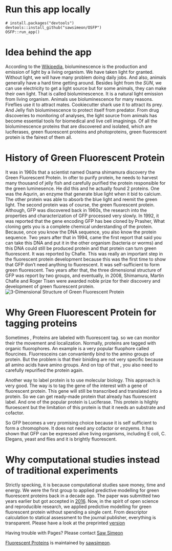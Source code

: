# Run this app locally
```
# install.packages("devtools")
devtools::install_github("sawsimeon/OSFP")
OSFP::run_app()
```
# Idea behind the app 

<p>According to the <a href="http://en.wikipedia.org/wiki/Bioluminescence">Wikipedia</a>, bioluminescence is the production and emission of light by a living organism. We have taken light for granted. Without light, we will have many problem doing daily jobs. And also, animals generally have a hard time getting around. Besides light from the <em>SUN</em>, we can use electricity to get a light source but for some animals, they can make their own light. That is called bioluminescence. It is a natural  light emission from living organism. Animals use bioluminescence for many reasons. Fireflies use it to attract mates. Cookiecutter shark use it to attract its prey. And Jelly fish bioluminescence to protect itself from predator. From drug discoveries to monitoring of analyses, the light source from animals has become essential tools for biomedical and live cell imaginings. Of all the bioluminescence proteins that are discovered and isolated, which are luciferases, green fluorescent proteins and photoproteins, green fluorescent protein is the fairest of them all. </p>

<h1>
<a id="history-of-green-fluorescent-protein" class="anchor" href="#history-of-green-fluorescent-protein" aria-hidden="true"><span aria-hidden="true" class="octicon octicon-link"></span></a>History of Green Fluorescent Protein</h1>

<p>It was in 1960s that a scientist named Osama shimamura discovery the Green Fluorescent Protein. In ofter to purify protein, he needs to harvest many thousand of jelly fish and carefully purified the protein responsible for the green luminesence. He did this and he actually found 2 proteins. One was the Aqurin, an enzyme that generate blue light when it bid to calcium. The other protein was able to absorb the blue light and reemit the green light. The second protein was of course, the green fluorescent protein. Although, GFP was discovered back in 1960s, the research into the properties and characterization of GFP processed very slowly. In 1992, it was reported that the gene encoding GFP has bee cloned by Prasher, What cloning gets you is a complete chemical understanding of the protein. Because, once you know the DNA sequence, you also know the protein sequence.
Two years after that in 1994, came the first report that said you can take this DNA and put it in the other organism (bacteria or worms) and this DNA could still be produced protein and that protein can turn green fluorescent. It was reported by Chafie. This was really an important step in the fluorescent protein development because this was the first time to show that GFP don’t need anything to fluorescent. It was self-sufficient to form green fluorescent. Two years after that, the three dimensional structure of GFP was report by two groups, and eventually, in 2008, Shimamura, Martin Chafie and Roger Tisen were awarded noble prize for their discovery and development of green fluorescent protein. <img src="http://2.bp.blogspot.com/_fmViYbhmOd0/TKjgToUFnsI/AAAAAAAAAD0/jggFP963keU/s1600/GFP_slate1.png" alt="3-Dimensional Structure of Green Fluorescent Protein"></p>

<h1>
<a id="why-green-fluorescent-protein-for-tagging-proteins" class="anchor" href="#why-green-fluorescent-protein-for-tagging-proteins" aria-hidden="true"><span aria-hidden="true" class="octicon octicon-link"></span></a>Why Green Fluorescent Protein for tagging proteins</h1>

<p>Sometimes , Proteins are labeled with fluorescent tag. so we can monitor their the movement and localization. Normally, proteins are  tagged with organic fluorophores. An example is  a very popular fluophore called flourcines. Fluorresceins can convanlently bind to the amino groups of protein. But the problem is that their biniding are not very specific because all amino acids have amino groups. And on top of that , you also need to carefully repurified the protein again.</p>

<p>Another way to label protein is to use molecular biology. This approach is very good. The way is to tag the gene of the interest with a gene of fluorescent protein. This gene will still be transcribed and translated into a protein. So we can get ready-made protein that already has fluorescent label. And one of the popular  protein is Luciferase. This protein is  hilghly fluroescent  but the limitation of this protein is that it needs an substrate and cofactor.</p>

<p>So GFP becomes a very promising choice because it is self sufficient to form a chromophore. It does not need any cofactor or enzyems. It has shown that GFP can be expressed alive living organisms, including E coli, C. Elegans, yeast and flies and it is brightly fluorescent. 
</p>

<h1>
<a id="why-computational-studies-instead-of-traditional-experiments" class="anchor" href="#why-computational-studies-instead-of-traditional-experiments" aria-hidden="true"><span aria-hidden="true" class="octicon octicon-link"></span></a>Why computational studies instead of traditional experiments</h1>

<p>Strictly specking, it is because computational studies save money, time and energy. We were the first group to applied predictive modelling for green fluorescent proteins back in a decade ago. The paper was submitted two years earlier but got accepted in <a href="https://jcheminf.biomedcentral.com/articles/10.1186/s13321-016-0185-8">2016</a>. Now, in the spirit of open science and reproducible research, we applied predictive modelling for green fluorescent protein without spending a single cent. From descriptor calculation to statical assessment to the journal publisher, everything is transparent. Please have a look at the preprinted <a href="https://peerj.com/preprints/922/">version</a> </p>
<p>Having trouble with Pages? Please contact <a href="https://github.com/sawsimeon">Saw Simeon</a></p>

<a href="https://github.com/sawsimeon/OliFP">Fluorescent Proteins</a> is maintained by <a href="https://github.com/sawsimeon">sawsimeon</a>.</span>
